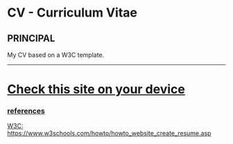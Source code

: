 # CV - Curriculum Vitae

## PRINCIPAL

My CV based on a W3C template.

---

<h1><a href="https://alfatist.github.io/CV/">Check this site on your device</h1>

<h3>references</h3>
W3C: https://www.w3schools.com/howto/howto_website_create_resume.asp
